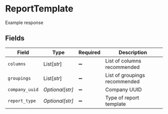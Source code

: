 # ReportTemplate

Example response


## Fields

| Field                         | Type                          | Required                      | Description                   |
| ----------------------------- | ----------------------------- | ----------------------------- | ----------------------------- |
| `columns`                     | List[*str*]                   | :heavy_minus_sign:            | List of columns recommended   |
| `groupings`                   | List[*str*]                   | :heavy_minus_sign:            | List of groupings recommended |
| `company_uuid`                | *Optional[str]*               | :heavy_minus_sign:            | Company UUID                  |
| `report_type`                 | *Optional[str]*               | :heavy_minus_sign:            | Type of report template       |